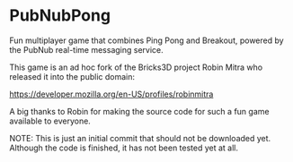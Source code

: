 PubNubPong
==========

Fun multiplayer game that combines Ping Pong and Breakout, powered by the PubNub real-time messaging service.

This game is an ad hoc fork of the Bricks3D project Robin Mitra who released it into the public domain:

https://developer.mozilla.org/en-US/profiles/robinmitra

A big thanks to Robin for making the source code for such a fun game available to everyone.

NOTE: This is just an initial commit that should not be downloaded yet.  Although the code is finished, it has not been tested yet at all.
